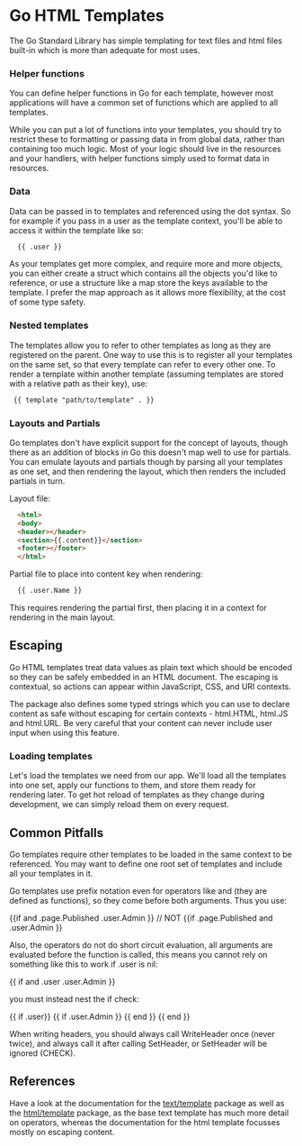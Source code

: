 # Go HTML Templates

The Go Standard Library has simple templating for text files and html files built-in which is more than adequate for most uses. 


### Helper functions

You can define helper functions in Go for each template, however most applications will have a common set of functions which are applied to all templates. 

While you can put a lot of functions into your templates, you should try to restrict these to formatting or passing data in from global data, rather than containing too much logic. Most of your logic should live in the resources and your handlers, with helper functions simply used to format data in resources. 

### Data

Data can be passed in to templates and referenced using the dot syntax. So for example if you pass in a user as the template context, you'll be able to access it within the template like so:

 
```html
  {{ .user }}
```

As your templates get more complex, and require more and more objects, you can either create a struct which contains all the objects you'd like to reference, or use a structure like a map store the keys available to the template. I prefer the map approach as it allows more flexibility, at the cost of some type safety.

### Nested templates 

The templates allow you to refer to other templates as long as they are registered on the parent. One way to use this is to register all your templates on the same set, so that every template can refer to every other one. To render a template within another template (assuming templates are stored with a relative path as their key), use:

```html
 {{ template "path/to/template" . }}
```

### Layouts and Partials 

Go templates don't have explicit support for the concept of layouts, though there as an addition of blocks in Go this doesn't map well to use for partials. You can emulate layouts and partials though by parsing all your templates as one set, and then rendering the layout, which then renders the included partials in turn.  


Layout file:

```html
  <html>
  <body>
  <header></header>
  <section>{{.content}}</section>
  <footer></footer>
  </html>
```


Partial file to place into content key when rendering:
```html
  {{ .user.Name }}
```

This requires rendering the partial first, then placing it in a context for rendering in the main layout. 


## Escaping 

Go HTML templates treat data values as plain text which should be encoded so they can be safely embedded in an HTML document. The escaping is contextual, so actions can appear within JavaScript, CSS, and URI contexts.

The package also defines some typed strings which you can use to declare content as safe without escaping for certain contexts - html.HTML, html.JS and html.URL. Be very careful that your content can never include user input when using this feature. 

### Loading templates 

Let's load the templates we need from our app. We'll load all the templates into one set, apply our functions to them, and store them ready for rendering later. To get hot reload of templates as they change during development, we can simply reload them on every request. 


## Common Pitfalls

Go templates require other templates to be loaded in the same context to be referenced. You may want to define one root set of templates and include all your templates in it. 

Go templates use prefix notation even for operators like and (they are defined as functions), so they come before both arguments. Thus you use:

{{if  and .page.Published .user.Admin }}
// NOT {{if .page.Published and .user.Admin }}

Also, the operators do not do short circuit evaluation, all arguments are evaluated before the function is called, this means you cannot rely on something like this to work if .user is nil:

{{ if and .user .user.Admin }}

you must instead nest the if check:

{{ if .user}} {{ if .user.Admin }} {{ end }} {{ end }}


When writing headers, you should always call WriteHeader once (never twice), and always call it after calling SetHeader, or SetHeader will be ignored (CHECK).



## References 

Have a look at the documentation for the [text/template](https://golang.org/pkg/text/template/) package as well as the [html/template](https://golang.org/pkg/html/template/) package, as the base text template has much more detail on operators, whereas the documentation for the html template focusses mostly on escaping content.